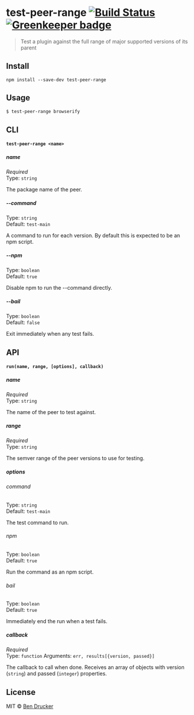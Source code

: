 # test-peer-range [![Build Status](https://travis-ci.org/bendrucker/test-peer-range.svg?branch=master)](https://travis-ci.org/bendrucker/test-peer-range) [![Greenkeeper badge](https://badges.greenkeeper.io/bendrucker/test-peer-range.svg)](https://greenkeeper.io/)

> Test a plugin against the full range of major supported versions of its parent

## Install

```
npm install --save-dev test-peer-range
```

## Usage

```sh
$ test-peer-range browserify
```

## CLI

#### `test-peer-range <name>`

##### name

*Required*  
Type: `string`

The package name of the peer.

##### --command

Type: `string`  
Default: `test-main`

A command to run for each version. By default this is expected to be an npm script.

##### --npm

Type: `boolean`  
Default: `true`

Disable npm to run the --command directly.

##### --bail

Type: `boolean`  
Default: `false`

Exit immediately when any test fails. 

## API

#### `run(name, range, [options], callback)`

##### name

*Required*  
Type: `string`

The name of the peer to test against.

##### range

*Required*  
Type: `string`

The semver range of the peer versions to use for testing.

##### options

###### command

Type: `string`  
Default: `test-main`

The test command to run.

###### npm

Type: `boolean`  
Default: `true`

Run the command as an npm script.

###### bail

Type: `boolean`  
Default: `true`

Immediately end the run when a test fails.

##### callback

*Required*  
Type: `function`
Arguments: `err, results[{version, passed}]`

The callback to call when done. Receives an array of objects with version (`string`) and passed (`integer`) properties.

## License

MIT © [Ben Drucker](http://bendrucker.me)
